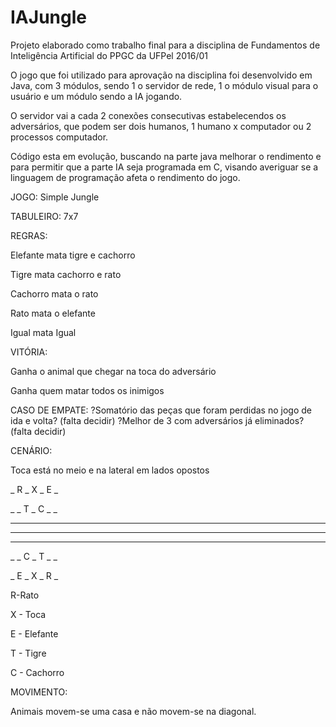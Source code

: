 # IAJungle

Projeto elaborado como trabalho final para a disciplina de Fundamentos de Inteligência Artificial do PPGC da UFPel 2016/01

O jogo que foi utilizado para aprovação na disciplina foi desenvolvido em Java, com 3 módulos, sendo 1 o servidor de rede, 
1 o módulo visual para o usuário e um módulo sendo a IA jogando.

O servidor vai a cada 2 conexões consecutivas estabelecendos os adversários, que podem ser dois humanos, 1 humano x computador 
ou 2 processos computador.

Código esta em evolução, buscando na parte java melhorar o rendimento e para permitir que a parte IA seja programada em C, 
visando averiguar se a linguagem de programação afeta o rendimento do jogo.


JOGO: Simple Jungle


TABULEIRO:
7x7

 
REGRAS:

Elefante mata tigre e cachorro

Tigre mata cachorro e rato

Cachorro mata o rato

Rato mata o elefante

Igual mata Igual

 

VITÓRIA:

Ganha o animal que chegar na toca do adversário

Ganha quem matar todos os inimigos

 

CASO DE EMPATE:
?Somatório das peças que foram perdidas no jogo de ida e volta? (falta decidir)
?Melhor de 3 com adversários já eliminados? (falta decidir)

 

CENÁRIO:

Toca está no meio e na lateral em lados opostos

 

_ R _ X _ E _

_ _ T _ C _ _

_ _ _ _ _ _ _

_ _ _ _ _ _ _

_ _ _ _ _ _ _

_ _ C _ T _ _

_ E _ X _ R _


R-Rato

X - Toca

E - Elefante

T - Tigre

C - Cachorro

 

MOVIMENTO:

Animais movem-se uma casa e não movem-se na diagonal.